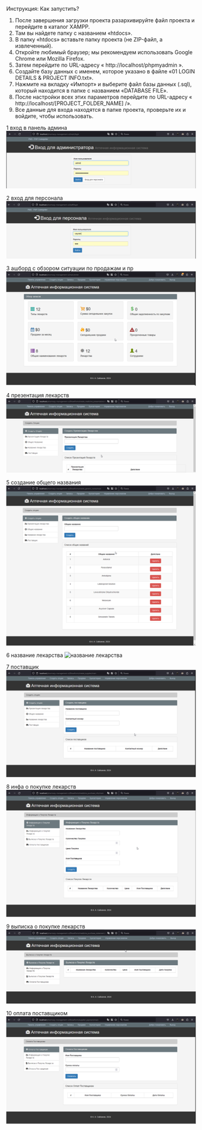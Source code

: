 
Инструкция: Как запустить?

1. После завершения загрузки проекта разархивируйте файл проекта и перейдите в каталог XAMPP.
2. Там вы найдете папку с названием «htdocs».
3. В папку «htdocs» вставьте папку проекта (не ZIP-файл, а извлеченный).
4. Откройте любимый браузер; мы рекомендуем использовать Google Chrome или Mozilla Firefox.
5. Затем перейдите по URL-адресу « http://localhost/phpmyadmin ».
6. Создайте базу данных с именем, которое указано в файле «01 LOGIN DETAILS & PROJECT INFO.txt».
7. Нажмите на вкладку «Импорт» и выберите файл базы данных (.sql), который находится в папке с названием «DATABASE FILE».
8. После настройки всех этих параметров перейдите по URL-адресу « http://localhost/[PROJECT_FOLDER_NAME] /».
9. Все данные для входа находятся в папке проекта, проверьте их и войдите, чтобы использовать. 


1 вход в панель админа
![вход в панель админа](screenshots/firefox_L36b56umOy.png)

2 вход для персонала
![вход для персонала](screenshots/chrome_4ZF9Br1wC8.png)

3 ашборд с обзором ситуации по продажам и пр
![дашборд с обзором ситуации по продажам и пр](screenshots/chrome_MkVmD96Fbd.png)

4 презентация лекарств
![презентация лекарств](screenshots/firefox_eNJ9FnTpiA.png)

5 создание общего названия
![создание общего названия](screenshots/firefox_NdjhHYMaQU.png)

6 название лекарства
![название лекарства](screenshots/chrome_K18cAzXvBV-1.png)

7 поставщик
![поставщик](screenshots/chrome_sRLBzRcd2Z.png)

8 инфа о покупке лекарств
![инфа о покупке лекарств](screenshots/firefox_eQO0TQGrgE.png)


9 выписка о покупке лекарств
![выписка о покупке лекарств](screenshots/firefox_dggcNDwOD7.png)

10 оплата поставщиком
![оплата поставщиком](screenshots/chrome_X57WnL3fvt.png)
